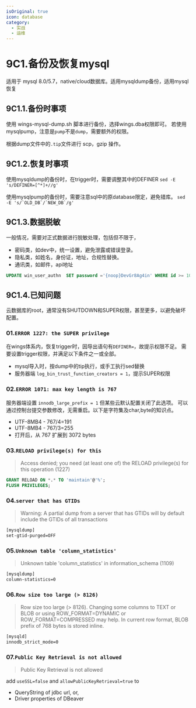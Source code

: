```yaml
---
isOriginal: true
icon: database
category:
  - 实战
  - 运维
---
```


# 9C1.备份及恢复mysql

适用于 mysql 8.0/5.7，native/cloud数据库。适用mysqldump备份，适用mysql恢复

## 9C1.1.备份时事项

使用 wings-mysql-dump.sh 脚本进行备份，选择wings.dba权限即可。
若使用 mysqlpump，注意是`pump`不是`dump`，需要额外的权限。

根据dump文件中的`.tip`文件进行 scp，gzip 操作。

## 9C1.2.恢复时事项

使用mysqldump的备份时，在trigger时，需要调整其中的DEFINER
`sed -E 's/DEFINER=[^*]+//g'`

使用mysqlpump的备份时，需要注意sql中的原database限定，避免错库。
```sed -E 's/`OLD_DB`/`NEW_DB`/g'```

## 9C1.3.数据脱敏

一般情况，需要对正式数据进行脱敏处理，包括但不限于，

* 密码类，如dev中，统一设置，避免泄露或错误登录。
* 隐私类，如姓名，身份证，地址，合规性替换。
* 通讯类，如邮件，api地址

```sql
UPDATE win_user_authn  SET password ='{noop}DevGr8Ag4in' WHERE id >= 1000;
```

## 9C1.4.已知问题

云数据库的root，通常没有SHUTDOWN和SUPER权限，甚至更多，以避免破坏配置。

### 01.`ERROR 1227: the SUPER privilege`

在wings体系内，恢复trigger时，因导出语句有`DEFINER=`，故提示权限不足。
需要设置trigger权限，并满足以下条件之一或全部。

* mysql导入时，按dump中的tip执行，或手工执行sed替换
* 服务器端 `log_bin_trust_function_creators = 1`，提示SUPER权限

### 02.`ERROR 1071: max key length is 767`

服务器端设置 `innodb_large_prefix = 1` 但某些云默认配置关闭了此选项。
可以通过控制台提交参数修改，无需重启。以下是字符集及char,byte的知识点。

* UTF-8MB4 - 767/4=191
* UTF-8MB4 - 767/3=255
* 打开后，从 767 扩展到 3072 bytes

### 03.`RELOAD privilege(s) for this`

> Access denied; you need (at least one of) the RELOAD privilege(s) for this operation (1227)

```sql
GRANT RELOAD ON *.* TO 'maintain'@'%';
FLUSH PRIVILEGES;
```

### 04.`server that has GTIDs`

> Warning: A partial dump from a server that has GTIDs will by default include the GTIDs of all transactions

```txt
[mysqldump]
set-gtid-purged=OFF
```

### 05.`Unknown table 'column_statistics'`

> Unknown table 'column_statistics' in information_schema (1109)

```txt
[mysqldump]
column-statistics=0
```

### 06.`Row size too large (> 8126)`

> Row size too large (> 8126). Changing some columns to TEXT or BLOB or using ROW_FORMAT=DYNAMIC
> or ROW_FORMAT=COMPRESSED may help. In current row format, BLOB prefix of 768 bytes is stored inline.

```txt
[mysqld]
innodb_strict_mode=0
```

### 07.`Public Key Retrieval is not allowed`

> Public Key Retrieval is not allowed

add `useSSL=false` and `allowPublicKeyRetrieval=true` to

* QueryString of jdbc url, or,
* Driver properties of DBeaver
